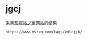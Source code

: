 # jgcj
采集[影视站之家网站](https://www.yszzq.com/tags/xmlcjjk/)的结果
```
https://www.yszzq.com/tags/xmlcjjk/
```
